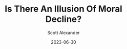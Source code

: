 ---
layout: podcast
title: "Is There An Illusion Of Moral Decline?"
author: Scott Alexander
description: https://astralcodexten.substack.com/p/is-there-an-illusion-of-moral-decline
date: 2023-06-30
length: 4322042
duration: 1080
guid: is-there-an-illusion-of-moral-decline
---